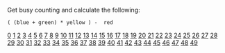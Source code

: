 Get busy counting and calculate the following:
```
( (blue + green) * yellow ) -  red
```

[0](incorrect) [1](incorrect) [2](incorrect) [3](incorrect) [4](incorrect) [5](incorrect) [6](incorrect) [7](incorrect) [8](incorrect) [9](incorrect)
[10](incorrect) [11](incorrect) [12](incorrect) [13](incorrect) [14](incorrect) [15](incorrect) [16](incorrect) [17](incorrect) [18](incorrect) [19](incorrect)
[20](incorrect) [21](incorrect) [22](incorrect) [23](incorrect) [24](incorrect) [25](incorrect) [26](incorrect) [27](incorrect) [28](incorrect) [29](yoof_done)
[30](incorrect) [31](incorrect) [32](incorrect) [33](incorrect) [34](incorrect) [35](incorrect) [36](incorrect) [37](incorrect) [38](incorrect) [39](incorrect)
[40](incorrect) [41](incorrect) [42](incorrect) [43](incorrect) [44](incorrect) [45](incorrect) [46](incorrect) [47](incorrect) [48](incorrect) [49](incorrect)